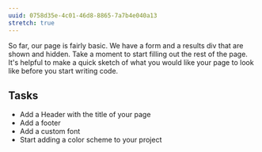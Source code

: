 ```yaml
---
uuid: 0758d35e-4c01-46d8-8865-7a7b4e040a13
stretch: true
---
```


So far, our page is fairly basic. We have a form and a results div that are shown and hidden.
Take a moment to start filling out the rest of the page. It's helpful to make a quick sketch of
what you would like your page to look like before you start writing code.

## Tasks
- Add a Header with the title of your page
- Add a footer
- Add a custom font
- Start adding a color scheme to your project
